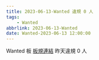 ```yaml
---
title: 2023-06-13-Wanted 違規 0 人
tags:
    - Wanted
abbrlink: 2023-06-13-Wanted
date: Wanted-2023-06-13 12:00:00
---
```

Wanted 板 [板規連結](https://www.ptt.cc/bbs/Wanted/M.1608829773.A.D3B.html)
昨天違規 0 人
